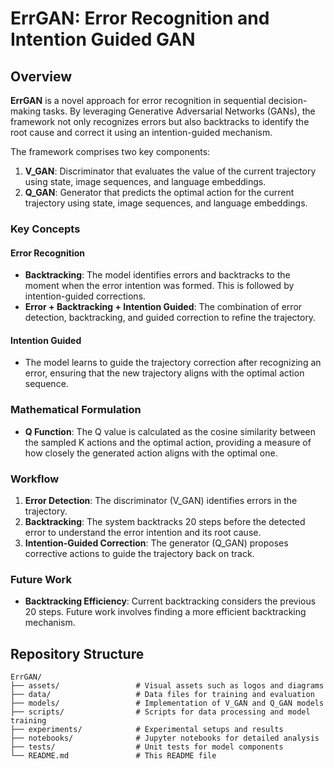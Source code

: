 # ErrGAN: Error Recognition and Intention Guided GAN 

## Overview

**ErrGAN** is a novel approach for error recognition in sequential decision-making tasks. By leveraging Generative Adversarial Networks (GANs), the framework not only recognizes errors but also backtracks to identify the root cause and correct it using an intention-guided mechanism.

The framework comprises two key components:

1. **V_GAN**: Discriminator that evaluates the value of the current trajectory using state, image sequences, and language embeddings.
2. **Q_GAN**: Generator that predicts the optimal action for the current trajectory using state, image sequences, and language embeddings.

### Key Concepts

#### Error Recognition
- **Backtracking**: The model identifies errors and backtracks to the moment when the error intention was formed. This is followed by intention-guided corrections.
- **Error + Backtracking + Intention Guided**: The combination of error detection, backtracking, and guided correction to refine the trajectory.

#### Intention Guided
- The model learns to guide the trajectory correction after recognizing an error, ensuring that the new trajectory aligns with the optimal action sequence.

### Mathematical Formulation

- **Q Function**: The Q value is calculated as the cosine similarity between the sampled K actions and the optimal action, providing a measure of how closely the generated action aligns with the optimal one.

### Workflow

1. **Error Detection**: The discriminator (V_GAN) identifies errors in the trajectory.
2. **Backtracking**: The system backtracks 20 steps before the detected error to understand the error intention and its root cause.
3. **Intention-Guided Correction**: The generator (Q_GAN) proposes corrective actions to guide the trajectory back on track.

### Future Work

- **Backtracking Efficiency**: Current backtracking considers the previous 20 steps. Future work involves finding a more efficient backtracking mechanism.

## Repository Structure

```plaintext
ErrGAN/
├── assets/                 # Visual assets such as logos and diagrams
├── data/                   # Data files for training and evaluation
├── models/                 # Implementation of V_GAN and Q_GAN models
├── scripts/                # Scripts for data processing and model training
├── experiments/            # Experimental setups and results
├── notebooks/              # Jupyter notebooks for detailed analysis
├── tests/                  # Unit tests for model components
└── README.md               # This README file
